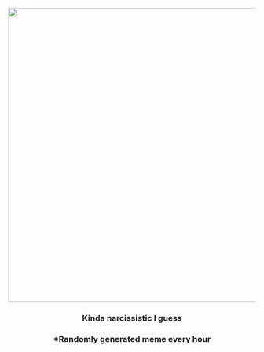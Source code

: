<p align="center">
        <img src="https://i.redd.it/4xwhbpo7xr891.jpg" width="600" height="600">
        </p>
        <h3 align="center">Kinda narcissistic I guess</h3>
        <h3 align="center">*Randomly generated meme every hour</h3>
    